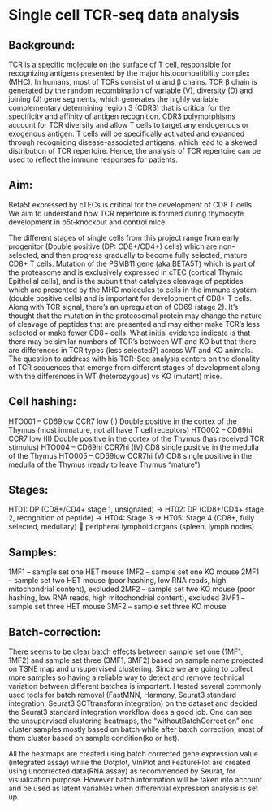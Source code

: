 
Single cell TCR-seq data analysis
=======================

Background:
-----------

TCR is a specific molecule on the surface of T cell, responsible for recognizing antigens presented by the major histocompatibility complex (MHC). In humans, most of TCRs consist of α and β chains. TCR β chain is generated by the random recombination of variable (V), diversity (D) and joining (J) gene segments, which generates the highly variable complementary determining region 3 (CDR3) that is critical for the specificity and affinity of antigen recognition. CDR3 polymorphisms account for TCR diversity and allow T cells to target any endogenous or exogenous antigen. T cells will be specifically activated and expanded through recognizing disease-associated antigens, which lead to a skewed distribution of TCR repertoire. Hence, the analysis of TCR repertoire can be used to reflect the immune responses for patients.

Aim:
-----------

Beta5t expressed by cTECs is critical for the development of CD8 T cells. We aim to understand how TCR repertoire is formed during thymocyte development in b5t-knockout and control mice.


The different stages of single cells from this project range from early progenitor (Double positive (DP: CD8+/CD4+) cells) which are non-selected, and then progress gradually to become fully selected, mature CD8+ T cells.  Mutation of the PSMB11 gene (aka BETA5T) which is part of the proteasome and is exclusively expressed in cTEC (cortical Thymic Epithelial cells), and is the subunit that catalyzes cleavage of peptides which are presented by the MHC molecules to cells in the immune system (double positive cells) and is important for development of CD8+ T cells.  Along with TCR signal, there’s an upregulation of CD69 (stage 2).  It’s thought that the mutation in the proteosomal protein may change the nature of cleavage of peptides that are presented and may either make TCR’s less selected or make fewer CD8+ cells.  What initial evidence indicate is that there may be similar numbers of TCR’s between WT and KO but that there are differences in TCR types (less selected?) across WT and KO animals. The question to address with his TCR-Seq analysis centers on the clonality of TCR sequences that emerge from different stages of development along with the differences in WT (heterozygous) vs KO (mutant) mice. 


Cell hashing:
----------- 

HTO001 – CD69low CCR7 low (I) Double positive in the cortex of the Thymus (most immature, not all have T cell receptors)
HTO002 – CD69hi CCR7 low (II) Double positive in the cortex of the Thymus (has received TCR stimulus)
HTO004 – CD69hi CCR7hi (IV) CD8 single positive in the medulla of the Thymus
HTO005 – CD69low CCR7hi (V) CD8 single positive in the medulla of the Thymus (ready to leave Thymus “mature”)

Stages:
-----------
 
HT01: DP (CD8+/CD4+ stage 1, unsignaled) -> HT02: DP (CD8+/CD4+ stage 2, recognition of peptide) -> HT04: Stage 3 -> HT05: Stage 4 (CD8+, fully selected, medullary)  peripheral lymphoid organs (spleen, lymph nodes)
 
Samples:
-----------
 
1MF1 – sample set one HET mouse
1MF2 – sample set one KO mouse
2MF1 – sample set two HET mouse (poor hashing, low RNA reads, high mitochondrial content), excluded
2MF2 – sample set two KO mouse (poor hashing, low RNA reads, high mitochondrial content), excluded
3MF1 – sample set three HET mouse
3MF2 – sample set three KO mouse

Batch-correction:
-----------

There seems to be clear batch effects between sample set one (1MF1, 1MF2) and sample set three (3MF1, 3MF2) based on sample name projected on TSNE map and unsupervised clustering. Since we are going to collect more samples so having a reliable way to detect and remove technical variation between different batches is important. I tested several commonly used tools for batch removal (FastMNN, Harmony, Seurat3 standard integration, Seurat3 SCTtransform integration) on the dataset and decided the Seurat3 standard integration workflow does a good job. One can see the unsupervised clustering heatmaps, the “withoutBatchCorrection” one cluster samples mostly based on batch while after batch correction, most of them cluster based on sample condition(ko or het).
 
All the heatmaps are created using batch corrected gene expression value (integrated assay) while the Dotplot, VlnPlot and FeaturePlot are created using uncorrected data(RNA assay) as recommended by Seurat, for visualization purpose. However batch information will be taken into account and be used as latent variables when differential expression analysis is set up.
